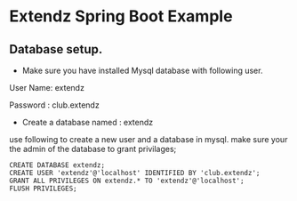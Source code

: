 # Extendz Spring Boot Example
## Database setup.
* Make sure you have installed Mysql database with following user.

User Name: extendz

Password : club.extendz

* Create a database named : extendz

use following to create a new user and a database in mysql. 
make sure your the admin of the database to grant privilages;

```mysql
CREATE DATABASE extendz;
CREATE USER 'extendz'@'localhost' IDENTIFIED BY 'club.extendz';
GRANT ALL PRIVILEGES ON extendz.* TO 'extendz'@'localhost';
FLUSH PRIVILEGES;
```